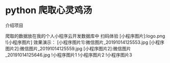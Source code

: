 # python 爬取心灵鸡汤 
介绍项目

爬取的数据放在我的个人小程序云开发数据库中
扫码体验
[小程序图片]:logo.png
![小程序图片]
效果演示：
[小程序图片1]:微信图片_20191014125553.jpg
[小程序图片2]:微信图片_20191014125559.jpg
[小程序图片2]:微信图片_20191014125646.jpg
!小程序图片1
!小程序图片2
!小程序图片3












